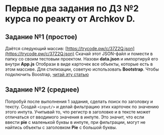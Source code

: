 # Первые два задания по ДЗ №2 курса по реакту от Archkov D.

## Задание №1 (простое)

Даётся следующий массив: [https://trycode.pw/c/37Z2Q.json](https://trycode.pw/c/37Z2Q.json)
Скачай этот JSON-файл и помести в папку со своим тестовым проектом. Назови **data.json** и импортируй его внутри **App.js**
Отобрази в виде карточек все объекты, которые есть в этом массиве.
Для стилизации, советую использовать **Bootstrap**. Чтобы подключить Boostrap, [читай эту статью](https://www.notion.so/Bootstrap-6e2fedc4738148a995b51833b059896b)

## Задание №2 (среднее)

Попробуй после выполнения 1 задания, сделать поиск по заголовку и тексту.
Создай `<input/>` и делай фильтрацию этих карточек по значению этого инпута.
Учитывай то, что регистр в заголовке и в тексте может отличаться от вводимого значения в инпуте. Это значит, что если ввести **pie** с маленькой буквы в инпуте, при фильтрации, могут не найтись объекты с заголовком **Pie** с большой буквы.
